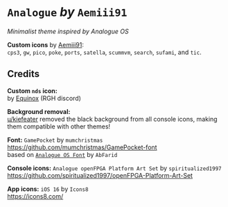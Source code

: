 # `Analogue` *by* `Aemiii91`

*Minimalist theme inspired by Analogue OS*

**Custom icons** by <u>Aemiii91</u>:  
`cps3`, `gw`, `pico`, `poke`, `ports`, `satella`, `scummvm`, `search`, `sufami`, and `tic`.

## Credits

**Custom `nds` icon:**  
by <u>Equinox</u> (RGH discord)

**Background removal:**  
[u/kiefeater](https://www.reddit.com/r/MiyooMini/comments/1czvnqz/true_png_images_of_analogue_icons_by/) removed the black background from all console icons, making them compatible with other themes!

**Font:** `GamePocket` by `mumchristmas`  
https://github.com/mumchristmas/GamePocket-font  
based on [`Analogue OS Font`](https://github.com/AbFarid/analogue-os-font) by `AbFarid`

**Console icons:** `Analogue openFPGA Platform Art Set` by `spiritualized1997`  
https://github.com/spiritualized1997/openFPGA-Platform-Art-Set

**App icons:** `iOS 16` by `Icons8`  
https://icons8.com/
